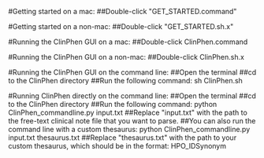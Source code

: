 #Getting started on a mac:
##Double-click "GET_STARTED.command"

#Getting started on a non-mac:
##Double-click "GET_STARTED.sh.x"

#Running the ClinPhen GUI on a mac:
##Double-click ClinPhen.command

#Running the ClinPhen GUI on a non-mac:
##Double-click ClinPhen.sh.x

#Running the ClinPhen GUI on the command line:
##Open the terminal
##cd to the ClinPhen directory
##Run the following command:
sh ClinPhen.sh

#Running ClinPhen directly on the command line:
##Open the terminal
##cd to the ClinPhen directory
##Run the following command:
python ClinPhen_commandline.py input.txt
##Replace "input.txt" with the path to the free-text clinical note file that you want to parse.
##You can also run the command line with a custom thesaurus:
python ClinPhen_commandline.py input.txt thesaurus.txt
##Replace "thesaurus.txt" with the path to your custom thesaurus, which should be in the format: HPO_ID<tab>Synonym

